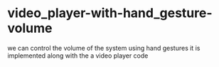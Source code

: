 # video_player-with-hand_gesture-volume

we can control the volume of the system using hand gestures
it is implemented along with the a video player code
